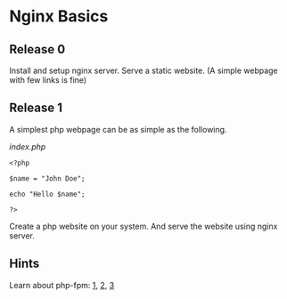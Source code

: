 # Nginx Basics

## Release 0
Install and setup nginx server. Serve a static website. (A simple webpage with few links is fine)

## Release 1

A simplest php webpage can be as simple as the following.

*index.php*
```
<?php

$name = "John Doe";

echo "Hello $name";

?>

```


Create a php website on your system. And serve the website using nginx server.


## Hints
Learn about php-fpm: [1](https://scaleyourcode.com/blog/article/2), [2](https://www.if-not-true-then-false.com/2011/nginx-and-php-fpm-configuration-and-optimizing-tips-and-tricks/), [3](https://support.rackspace.com/how-to/install-nginx-and-php-fpm-running-on-unix-file-sockets/)



